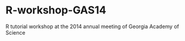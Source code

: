 R-workshop-GAS14
================

R tutorial workshop at the 2014 annual meeting of Georgia Academy of Science
